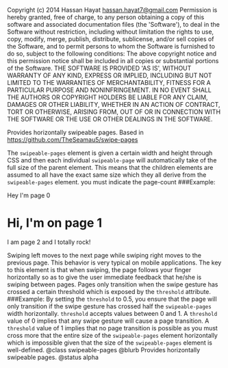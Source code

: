 Copyright (c) 2014 Hassan Hayat <hassan.hayat7@gmail.com>
Permission is hereby granted, free of charge, to any person obtaining a copy
of this software and associated documentation files (the 'Software'), to deal
in the Software without restriction, including without limitation the rights
to use, copy, modify, merge, publish, distribute, sublicense, and/or sell
copies of the Software, and to permit persons to whom the Software is
furnished to do so, subject to the following conditions:
The above copyright notice and this permission notice shall be included in
all copies or substantial portions of the Software.
THE SOFTWARE IS PROVIDED 'AS IS', WITHOUT WARRANTY OF ANY KIND, EXPRESS OR
IMPLIED, INCLUDING BUT NOT LIMITED TO THE WARRANTIES OF MERCHANTABILITY,
FITNESS FOR A PARTICULAR PURPOSE AND NONINFRINGEMENT. IN NO EVENT SHALL THE
AUTHORS OR COPYRIGHT HOLDERS BE LIABLE FOR ANY CLAIM, DAMAGES OR OTHER
LIABILITY, WHETHER IN AN ACTION OF CONTRACT, TORT OR OTHERWISE, ARISING FROM,
OUT OF OR IN CONNECTION WITH THE SOFTWARE OR THE USE OR OTHER DEALINGS IN
THE SOFTWARE.

Provides horizontally swipeable pages. Based in https://github.com/TheSeamau5/swipe-pages

The `swipeable-pages` element is given a certain width and height
through CSS and then each individual `swipeable-page` will automatically take of the full size of the parent element. This means that the children elements are assumed to all have the exact same size which they all derive from the `swipeable-pages`
element.
you must indicate the page-count
###Example:
    <swipeable-pages class="flex horizontal layout" selected="{{selectedtab}}" page-count="[[tabs.length]]">
      <div>Hey I'm page 0</div>
      <div><h1>Hi, I'm on page 1</h1></div>
      <div><p>I am page 2 and I totally rock!</p></div>
    </swipeable-pages>
Swiping left moves to the next page while swiping right moves to the previous page.
This behavior is very typical on mobile applications.
The key to this element is that when swiping, the page follows your finger
horizontally so as to give the user immediate feedback that he/she is swiping
between pages.
Pages only transition when the swipe gesture has crossed a certain threshold
which is exposed by the `threshold` attribute.
###Example:
    <swipeable-pages threshold = '0.5' page-count="3">
    </swipeable-pages>
By setting the `threshold` to 0.5, you ensure that the page will only transition
if the swipe gesture has crossed half the `swipeable-pages` width horizontally.
`threshold` accepts values between 0 and 1.
A `threshold` value of 0 implies that any swipe gesture will cause a page
transition. A `threshold` value of 1 implies that no page transition is possible
as you must cross more that the entire size of the `swipeable-pages` element horizontally
which is impossible given that the size of the `swipeable-pages` element is well-defined.
@class swipeable-pages
@blurb Provides horizontally swipeable pages.
@status alpha
